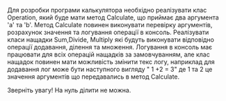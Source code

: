 Для розробки програми калькулятора необхідно реалізувати клас Operation, який буде мати метод Calculate, що приймає два аргумента 'a' та 'b'. Метод Calculate повинен виконувати перевірку аргументів, розрахунок значення та логування операції в консоль.
Реалізувати класи нащадки Sum,Divide, Multiply які будуть виконувати відповідно операції додавання, ділення та множення.
Логування в консоль має працювати для всіх операцій нащадків за замовчуванням, але клас нащадок повинен мати можливість змінити текс логу, наприклад для додавання лог може бути наступного вигляду " 1 +2 = 3" де 1 та 2 це значення аргументів що передавались в метод Calculate.

Зверніть увагу! На нуль ділити не можна.

